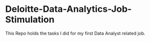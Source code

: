# Deloitte-Data-Analytics-Job-Stimulation
This Repo holds the tasks I did for my first Data Analyst related job.
